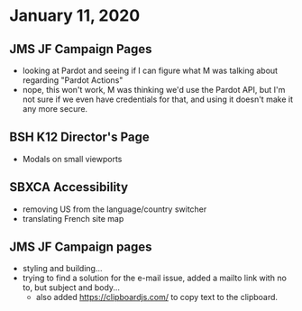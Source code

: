# January 11, 2020

## JMS JF Campaign Pages
- looking at Pardot and seeing if I can figure what M was talking about regarding "Pardot Actions"
- nope, this won't work, M was thinking we'd use the Pardot API, but I'm not sure if we even have credentials for that, and using it doesn't make it any more secure. 

## BSH K12 Director's Page
- Modals on small viewports

## SBXCA Accessibility
- removing US from the language/country switcher
- translating French site map

## JMS JF Campaign pages
- styling and building...
- trying to find a solution for the e-mail issue, added a mailto link with no to, but subject and body...
	- also added https://clipboardjs.com/ to copy text to the clipboard. 